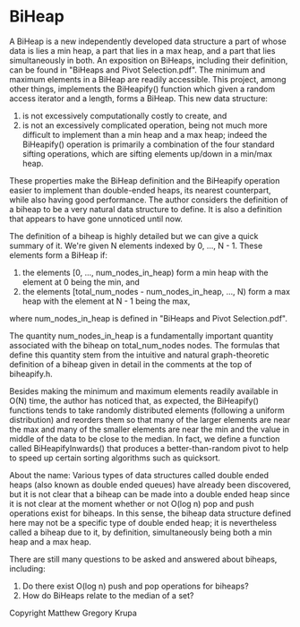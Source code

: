 # BiHeap
A BiHeap is a new independently developed data structure a part of whose data is lies a min heap, a part that lies in a max heap, and a part that lies simultaneously in both. An exposition on BiHeaps, including their definition, can be found in "BiHeaps and Pivot Selection.pdf".  The minimum and maximum elements in a BiHeap are readily accessible. This project, among other things, implements the BiHeapify() function which given a random access iterator and a length, forms a BiHeap. 
This new data structure:
<BR>
1) is not excessively computationally costly to create, and<BR>
2) is not an excessively complicated operation, being not much more difficult to implement than a min heap and a max heap; indeed the BiHeapify() operation is primarily a combination of the four standard sifting operations, which are sifting elements up/down in a min/max heap.

These properties make the BiHeap definition and the BiHeapify operation easier to implement than double-ended heaps, its nearest counterpart, while also having good performance. The author considers the definition of a biheap to be a very natural data structure to define. It is also a definition that appears to have gone unnoticed until now.

The definition of a biheap is highly detailed but we can give a quick summary of it. We're given N elements indexed by 0, ..., N - 1. These elements form a BiHeap if:

 1) the elements [0, ..., num_nodes_in_heap) form a min heap with the element at 0 being the min, and<BR>
 2) the elements [total_num_nodes - num_nodes_in_heap, ..., N) form a max heap with the element at N - 1 being the max,
 
where num_nodes_in_heap is defined in "BiHeaps and Pivot Selection.pdf".

The quantity num_nodes_in_heap is a fundamentally important quantity associated with the biheap on total_num_nodes nodes. The formulas that define this quantity stem from the intuitive and natural graph-theoretic definition of a biheap given in detail in the comments at the top of biheapify.h.

Besides making the minimum and maximum elements readily available in O(N) time, the author has noticed that, as expected, the BiHeapify() functions tends to take randomly distributed elements (following a uniform distribution) and reorders them so that many of the larger elements are near the max and many of the smaller elements are near the min and the value in middle of the data to be close to the median. In fact, we define a function called BiHeapifyInwards() that produces a better-than-random pivot to help to speed up certain sorting algorithms such as quicksort.

About the name: Various types of data structures called double ended heaps (also known as double ended queues) have already been discovered, but it is not clear that a biheap can be made into a double ended heap since it is not clear at the moment whether or not O(log n) pop and push operations exist for biheaps. In this sense, the biheap data structure defined here may not be a specific type of double ended heap; it is nevertheless called a biheap due to it, by definition, simultaneously being both a min heap and a max heap.<BR>

There are still many questions to be asked and answered about biheaps, including:
 1) Do there exist O(log n) push and pop operations for biheaps?
 2) How do BiHeaps relate to the median of a set?

Copyright Matthew Gregory Krupa
